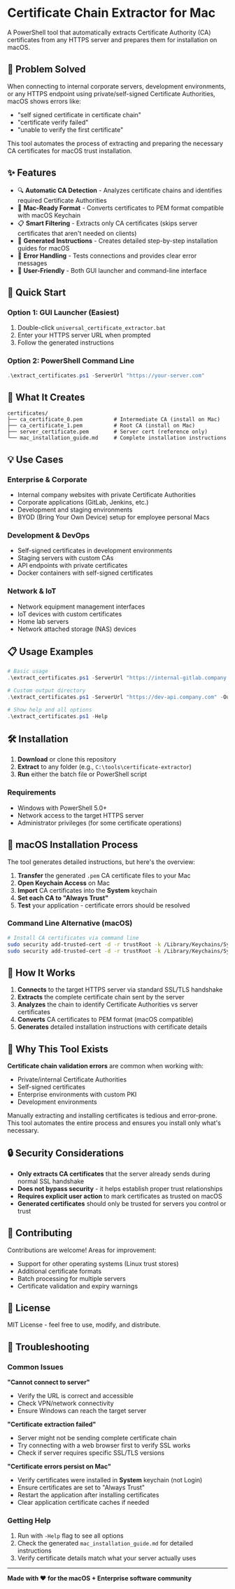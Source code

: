 # Certificate Chain Extractor for Mac

A PowerShell tool that automatically extracts Certificate Authority (CA) certificates from any HTTPS server and prepares them for installation on macOS.

## 🎯 Problem Solved

When connecting to internal corporate servers, development environments, or any HTTPS endpoint using private/self-signed Certificate Authorities, macOS shows errors like:
- "self signed certificate in certificate chain"
- "certificate verify failed" 
- "unable to verify the first certificate"

This tool automates the process of extracting and preparing the necessary CA certificates for macOS trust installation.

## ✨ Features

- 🔍 **Automatic CA Detection** - Analyzes certificate chains and identifies required Certificate Authorities
- 🍎 **Mac-Ready Format** - Converts certificates to PEM format compatible with macOS Keychain
- 📋 **Smart Filtering** - Extracts only CA certificates (skips server certificates that aren't needed on clients)
- 📖 **Generated Instructions** - Creates detailed step-by-step installation guides for macOS
- 🔧 **Error Handling** - Tests connections and provides clear error messages
- 🎨 **User-Friendly** - Both GUI launcher and command-line interface

## 🚀 Quick Start

### Option 1: GUI Launcher (Easiest)
1. Double-click `universal_certificate_extractor.bat`
2. Enter your HTTPS server URL when prompted
3. Follow the generated instructions

### Option 2: PowerShell Command Line
```powershell
.\extract_certificates.ps1 -ServerUrl "https://your-server.com"
```

## 📁 What It Creates

```
certificates/
├── ca_certificate_0.pem          # Intermediate CA (install on Mac)
├── ca_certificate_1.pem          # Root CA (install on Mac)
├── server_certificate.pem        # Server cert (reference only)
└── mac_installation_guide.md     # Complete installation instructions
```

## 💡 Use Cases

### Enterprise & Corporate
- Internal company websites with private Certificate Authorities
- Corporate applications (GitLab, Jenkins, etc.)
- Development and staging environments
- BYOD (Bring Your Own Device) setup for employee personal Macs

### Development & DevOps
- Self-signed certificates in development environments
- Staging servers with custom CAs
- API endpoints with private certificates
- Docker containers with self-signed certificates

### Network & IoT
- Network equipment management interfaces
- IoT devices with custom certificates
- Home lab servers
- Network attached storage (NAS) devices

## 📋 Usage Examples

```powershell
# Basic usage
.\extract_certificates.ps1 -ServerUrl "https://internal-gitlab.company.com"

# Custom output directory
.\extract_certificates.ps1 -ServerUrl "https://dev-api.company.com" -OutputDir "C:\my_certs"

# Show help and all options
.\extract_certificates.ps1 -Help
```

## 🛠️ Installation

1. **Download** or clone this repository
2. **Extract** to any folder (e.g., `C:\tools\certificate-extractor`)
3. **Run** either the batch file or PowerShell script

### Requirements
- Windows with PowerShell 5.0+
- Network access to the target HTTPS server
- Administrator privileges (for some certificate operations)

## 🍎 macOS Installation Process

The tool generates detailed instructions, but here's the overview:

1. **Transfer** the generated `.pem` CA certificate files to your Mac
2. **Open Keychain Access** on Mac
3. **Import** CA certificates into the **System** keychain
4. **Set each CA to "Always Trust"**
5. **Test** your application - certificate errors should be resolved

### Command Line Alternative (macOS)
```bash
# Install CA certificates via command line
sudo security add-trusted-cert -d -r trustRoot -k /Library/Keychains/System.keychain ca_certificate_0.pem
sudo security add-trusted-cert -d -r trustRoot -k /Library/Keychains/System.keychain ca_certificate_1.pem
```

## 🔧 How It Works

1. **Connects** to the target HTTPS server via standard SSL/TLS handshake
2. **Extracts** the complete certificate chain sent by the server
3. **Analyzes** the chain to identify Certificate Authorities vs server certificates
4. **Converts** CA certificates to PEM format (macOS compatible)
5. **Generates** detailed installation instructions with certificate details

## 🎯 Why This Tool Exists

**Certificate chain validation errors** are common when working with:
- Private/internal Certificate Authorities
- Self-signed certificates
- Enterprise environments with custom PKI
- Development environments

Manually extracting and installing certificates is tedious and error-prone. This tool automates the entire process and ensures you install only what's necessary.

## 🔒 Security Considerations

- **Only extracts CA certificates** that the server already sends during normal SSL handshake
- **Does not bypass security** - it helps establish proper trust relationships
- **Requires explicit user action** to mark certificates as trusted on macOS
- **Generated certificates** should only be trusted for servers you control or trust

## 🤝 Contributing

Contributions are welcome! Areas for improvement:
- Support for other operating systems (Linux trust stores)
- Additional certificate formats
- Batch processing for multiple servers
- Certificate validation and expiry warnings

## 📝 License

MIT License - feel free to use, modify, and distribute.

## 🐛 Troubleshooting

### Common Issues

**"Cannot connect to server"**
- Verify the URL is correct and accessible
- Check VPN/network connectivity
- Ensure Windows can reach the target server

**"Certificate extraction failed"**
- Server might not be sending complete certificate chain
- Try connecting with a web browser first to verify SSL works
- Check if server requires specific SSL/TLS versions

**"Certificate errors persist on Mac"**
- Verify certificates were installed in **System** keychain (not Login)
- Ensure certificates are set to "Always Trust"
- Restart the application after installing certificates
- Clear application certificate caches if needed

### Getting Help

1. Run with `-Help` flag to see all options
2. Check the generated `mac_installation_guide.md` for detailed instructions
3. Verify certificate details match what your server actually uses

---

**Made with ❤️ for the macOS + Enterprise software community**
